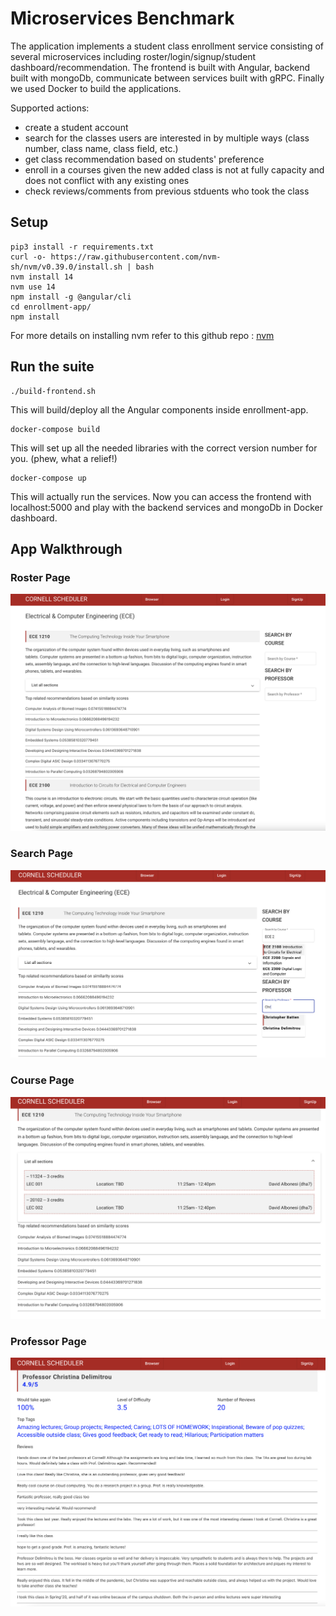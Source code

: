 # Microservices Benchmark
The application implements a student class enrollment service consisting of several microservices including roster/login/signup/student dashboard/recommendation. The frontend is built with Angular, backend built with mongoDb, communicate between services built with gRPC. Finally we used Docker to build the applications. 

Supported actions:
- create a student account
- search for the classes users are interested in by multiple ways (class number, class name, class field, etc.)
- get class recommendation based on students' preference
- enroll in a courses given the new added class is not at fully capacity and does not conflict with any existing ones
- check reviews/comments from previous stduents who took the class

## Setup
```
pip3 install -r requirements.txt
curl -o- https://raw.githubusercontent.com/nvm-sh/nvm/v0.39.0/install.sh | bash
nvm install 14
nvm use 14
npm install -g @angular/cli
cd enrollment-app/
npm install
```
For more details on installing nvm refer to this github repo : [nvm](https://github.com/nvm-sh/nvm#install--update-script)

## Run the suite
```
./build-frontend.sh
```
This will build/deploy all the Angular components inside enrollment-app.
```
docker-compose build
```
This will set up all the needed libraries with the correct version number for you. (phew, what a relief!)
```
docker-compose up
```
This will actually run the services. Now you can access the frontend with localhost:5000 and play with the backend services and mongoDb in Docker dashboard.

## App Walkthrough
### Roster Page
![Roster Page](https://github.com/joyhuan/MicroservicesBenchmark/blob/main/images/roster_page.png)
### Search Page
![Search Page](https://github.com/joyhuan/MicroservicesBenchmark/blob/main/images/search.png)
### Course Page
![Course Page](https://github.com/joyhuan/MicroservicesBenchmark/blob/main/images/course_page.png)
### Professor Page
![Professor Page](https://github.com/joyhuan/MicroservicesBenchmark/blob/main/images/prof_page.png)
